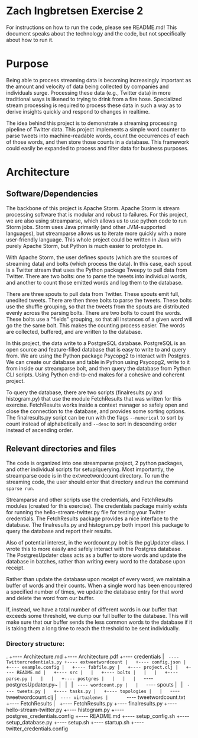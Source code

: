# Zach Ingbretsen Exercise 2

For instructions on how to run the code, please see README.md! This document speaks about the technology and the code, but not specifically about how to run it.

# Purpose

Being able to process streaming data is becoming increasingly important as the amount and velocity of data being collected by companies and individuals surge. Processing these data (e.g., Twitter data) in more traditional ways is likened to trying to drink from a fire hose. Specialized stream processing is required to process these data in such a way as to derive insights quickly and respond to changes in realtime.

The idea behind this project is to demonstrate a streaming processing pipeline of Twitter data. This project implements a simple word counter to parse tweets into machine-readable words, count the occurrences of each of those words, and then store those counts in a database. This framework could easily be expanded to process and filter data for business purposes.

# Architecture

## Software/Dependencies

The backbone of this project is Apache Storm. Apache Storm is stream processing software that is modular and robust to failures. For this project, we are also using streamparse, which allows us to use python code to run Storm jobs. Storm uses Java primarily (and other JVM-supported languages), but streamparse allows us to iterate more quickly with a more user-friendly language. This whole project could be written in Java with purely Apache Storm, but Python is much easier to prototype in.

With Apache Storm, the user defines spouts (which are the sources of streaming data) and bolts (which process the data). In this case, each spout is a Twitter stream that uses the Python package Tweepy to pull data from Twitter. There are two bolts: one to parse the tweets into individual words, and another to count those emitted words and log them to the database.

There are three spouts to pull data from Twitter. These spouts emit full, unedited tweets. There are then three bolts to parse the tweets. These bolts use the shuffle grouping, so that the tweets from the spouts are distributed evenly across the parsing bolts. There are two bolts to count the words. These bolts use a "fields" grouping, so that all instances of a given word will go the the same bolt. This makes the counting process easier. The words are collected, buffered, and are written to the database.

In this project, the data write to a PostgreSQL database. PostgreSQL is an open source and feature-filled database that is easy to write to and query from. We are using the Python package Psycopg2 to interact with Postgres. We can create our database and table in Python using Psycopg2, write to it from inside our streamparse bolt, and then query the database from Python CLI scripts. Using Python end-to-end makes for a cohesive and coherent project.

To query the database, there are two scripts (finalresults.py and histogram.py) that use the module FetchResults that was written for this exercise. FetchResults works inside a context manager so safely open and close the connection to the database, and provides some sorting options. The finalresults.py script can be run with the flags `--numerical` to sort by count instead of alphabetically and `--desc` to sort in descending order instead of ascending order.

## Relevant directories and files

The code is organized into one streamparse project, 2 python packages, and other individual scripts for setup/querying. Most importantly, the streamparse code is in the extweetwordcount directory. To run the streaming code, the user should enter that directory and run the command `sparse run`.

Streamparse and other scripts use the credentials, and FetchResults modules (created for this exercise). The credentials package mainly exists for running the hello-stream-twitter.py file for testing your Twitter credentials. The FetchResults package provides a nice interface to the database. The finalresults.py and histogram.py both import this package to query the database and report their results.

Also of potential interest, in the wordcount.py bolt is the pgUpdater class. I wrote this to more easily and safely interact with the Postgres database. The PostgresUpdater class acts as a buffer to store words and update the database in batches, rather than writing every word to the database upon receipt. 

Rather than update the database upon receipt of every word, we maintain a buffer of words and their counts. When a single word has been encountered a specified number of times, we update the database entry for that word and delete the word from our buffer. 

If, instead, we have a total number of different words in our buffer that exceeds some threshold, we dump our full buffer to the database. This will make sure that our buffer sends the less common words to the database if it is taking them a long time to reach the threshold to be sent individually. 

### Directory structure:

.
+---- Architecture.md
+---- Architecture.pdf
+---- credentials
|   `---- Twittercredentials.py
+---- extweetwordcount
|   +---- config.json
|   +---- example.config
|   +---- fabfile.py
|   +---- project.clj
|   +---- README.md
|   +---- src
|   |   +---- bolts
|   |   |   +---- parse.py
|   |   |   +---- postgres
|   |   |   |   `---- postgresUpdater.py~
|   |   |   `---- wordcount.py
|   |   `---- spouts
|   |       `---- tweets.py
|   +---- tasks.py
|   +---- topologies
|   |   `---- tweetwordcount.clj
|   `---- virtualenvs
|       `---- tweetwordcount.txt
+---- FetchResults
|   +---- FetchResults.py
+---- finalresults.py
+---- hello-stream-twitter.py
+---- histogram.py
+---- postgres_credentials.config
+---- README.md
+---- setup_config.sh
+---- setup_database.py
+---- setup.sh
+---- startup.sh
+---- twitter_credentials.config
